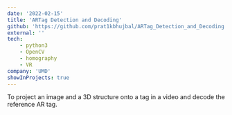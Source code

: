 ```yaml
---
date: '2022-02-15'
title: 'ARTag Detection and Decoding'
github: 'https://github.com/prat1kbhujbal/ARTag_Detection_and_Decoding'
external: ''
tech: 
    - python3
    - OpenCV
    - homography
    - VR
company: 'UMD'
showInProjects: true
---
```

To project an image and a 3D structure onto a tag in a video and decode the reference AR tag.

